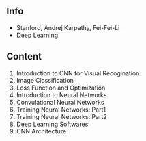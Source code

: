 ## Info
- Stanford, Andrej Karpathy, Fei-Fei-Li
- Deep Learning

## Content
1. Introduction to CNN for Visual Recogination
2. Image Classification
3. Loss Function and Optimization
4. Introduction to Neural Networks
5. Convulational Neural Networks
6. Training Neural Networks: Part1
7. Training Neural Networks: Part2
8. Deep Learning Softwares
9. CNN Architecture
